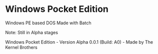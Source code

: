 # Windows Pocket Edition
Windows PE based DOS
Made with Batch

Note: Still in Alpha stages

Windows Pocket Edition - Version Alpha 0.0.1 (Build: A0) - Made by The Kernel Brothers
